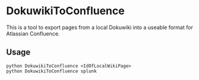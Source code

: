 # DokuwikiToConfluence
This is a tool to export pages from a local Dokuwiki into a useable format for Atlassian Confluence.

## Usage
    python DokuwikiToConfluence <IdOfLocalWikiPage>
    python DokuwikiToConfluence splunk
